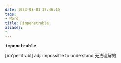 ```yaml
---
date: 2023-08-01 17:46:15
tags: 
- Word
title: 📖impenetrable
aliases: 
- 
---
```


<pre><strong>impenetrable</strong></pre>

[ɪm'penɪtrəbl]
adj. impossible to understand ⽆法理解的
